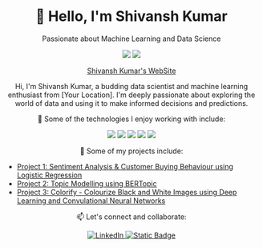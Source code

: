 <!-- Header -->
<h1 align="center">👋 Hello, I'm Shivansh Kumar</h1>
<p align="center">Passionate about Machine Learning and Data Science</p>

<!-- Badges -->
<p align="center">
  <img src="https://img.shields.io/badge/Machine%20Learning-Enthusiast-success?style=flat-square">
  <img src="https://img.shields.io/badge/Data%20Science-Lover-blue?style=flat-square">
</p>

<p align="center">
<a href="https://shivanshkumar.onrender.com/" target="_blank">Shivansh Kumar's WebSite</a>
</p>
<!-- Introduction -->
<p align="center">
  Hi, I'm Shivansh Kumar, a budding data scientist and machine learning enthusiast from [Your Location]. I'm deeply passionate about exploring the world of data and using it to make informed decisions and predictions.
</p>

<!-- Technologies -->
<p align="center">
  🚀 Some of the technologies I enjoy working with include:
</p>
<p align="center">
  <img src="https://img.shields.io/badge/Python-3776AB?style=for-the-badge&logo=python&logoColor=white">
  <img src="https://img.shields.io/badge/Scikit%20Learn-F7931E?style=for-the-badge&logo=scikit-learn&logoColor=white">
  <img src="https://img.shields.io/badge/TensorFlow-FF6F61?style=for-the-badge&logo=tensorflow&logoColor=white">
  <img src="https://img.shields.io/badge/PyTorch-EE4C2C?style=for-the-badge&logo=pytorch&logoColor=white">
  <img src="https://img.shields.io/badge/Jupyter-F37626?style=for-the-badge&logo=jupyter&logoColor=white">
</p>

<!-- Portfolio -->
<p align="center">
  💼 Some of my projects include:
</p>

- [Project 1: Sentiment Analysis & Customer Buying Behaviour using Logistic Regression](https://github.com/shivanshkumar999/SentimentAnalysis-BritishAirways)
- [Project 2: Topic Modelling using BERTopic](https://github.com/shivanshkumar999/TopicModellingUsingBERTopic)
- [Project 3: Colorify - Colourize Black and White Images using Deep Learning and Convulational Neural Networks](https://github.com/shivanshkumar999/Colorify-ColorizeBlacknWhiteImagesUsingDeepLearning)

<!-- Let's Connect -->
<p align="center">
  📫 Let's connect and collaborate:
</p>
<p align="center">
  <a href="https://www.linkedin.com/in/shivansh-kumar-2171381b3/" target="_blank">
    <img src="https://img.shields.io/badge/LinkedIn-Profile-0077B5?style=for-the-badge&logo=linkedin&logoColor=white" alt="LinkedIn">
    <img alt="Static Badge" src="https://img.shields.io/badge/:badgeContent">
  </a>
</p>
